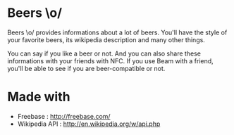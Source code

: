 Beers \o/
============

Beers \o/ provides informations about a lot of beers. You'll have the style of your favorite beers, its wikipedia description and many other things. 

You can say if you like a beer or not. And you can also share these informations with your friends with NFC. If you use Beam with a friend, you'll be able to see if you are beer-compatible or not.


# Made with #

- Freebase : http://freebase.com/
- Wikipedia API : http://en.wikipedia.org/w/api.php
